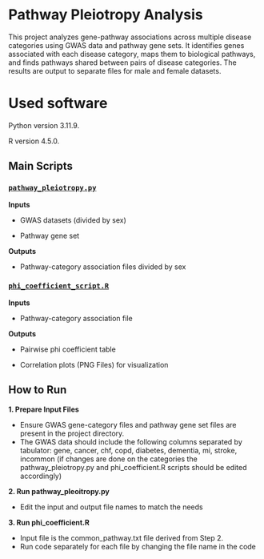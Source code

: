 # Pathway Pleiotropy Analysis

This project analyzes gene-pathway associations across multiple disease categories using GWAS data and pathway gene sets. It identifies genes associated with each disease category, maps them to biological pathways, and finds pathways shared between pairs of disease categories. The results are output to separate files for male and female datasets.

# Used software
Python version 3.11.9.

R version 4.5.0.

## Main Scripts

### [`pathway_pleiotropy.py`](pathway_pleiotropy.py)

**Inputs**

- GWAS datasets (divided by sex)

- Pathway gene set

**Outputs**

- Pathway-category association files divided by sex



### [`phi_coefficient_script.R`](phi_coefficient_script.R)

**Inputs**

- Pathway-category association file

**Outputs**

- Pairwise phi coefficient table

- Correlation plots (PNG Files) for visualization


## How to Run

**1. Prepare Input Files**
- Ensure GWAS gene-category files and pathway gene set files are present in the project directory.
- The GWAS data should include the following columns separated by tabulator: gene, cancer, chf, copd, diabetes, dementia, mi, stroke, incommon (if changes are done on the categories the pathway_pleiotropy.py and phi_coefficient.R scripts should be edited accordingly)

**2. Run pathway_pleoitropy.py**
- Edit the input and output file names to match the needs

**3. Run phi_coefficient.R**
- Input file is the common_pathway.txt file derived from Step 2.
- Run code separately for each file by changing the file name in the code
